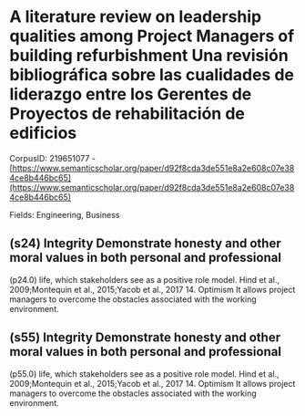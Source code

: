 # A literature review on leadership qualities among Project Managers of building refurbishment Una revisión bibliográfica sobre las cualidades de liderazgo entre los Gerentes de Proyectos de rehabilitación de edificios

CorpusID: 219651077 - [https://www.semanticscholar.org/paper/d92f8cda3de551e8a2e608c07e384ce8b446bc65](https://www.semanticscholar.org/paper/d92f8cda3de551e8a2e608c07e384ce8b446bc65)

Fields: Engineering, Business

## (s24) Integrity Demonstrate honesty and other moral values in both personal and professional
(p24.0) life, which stakeholders see as a positive role model. Hind et al., 2009;Montequin et al., 2015;Yacob et al., 2017 14. Optimism It allows project managers to overcome the obstacles associated with the working environment.
## (s55) Integrity Demonstrate honesty and other moral values in both personal and professional
(p55.0) life, which stakeholders see as a positive role model. Hind et al., 2009;Montequin et al., 2015;Yacob et al., 2017 14. Optimism It allows project managers to overcome the obstacles associated with the working environment.
